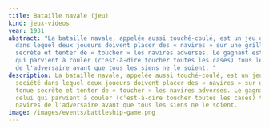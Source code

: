 ```yaml
---
title: Bataille navale (jeu)
kind: jeux-videos
year: 1931
abstract: "La bataille navale, appelée aussi touché-coulé, est un jeu de société
  dans lequel deux joueurs doivent placer des « navires » sur une grille tenue
  secrète et tenter de « toucher » les navires adverses. Le gagnant est celui
  qui parvient à couler (c'est-à-dire toucher toutes les cases) tous les navires
  de l'adversaire avant que tous les siens ne le soient. "
description: La bataille navale, appelée aussi touché-coulé, est un jeu de
  société dans lequel deux joueurs doivent placer des « navires » sur une grille
  tenue secrète et tenter de « toucher » les navires adverses. Le gagnant est
  celui qui parvient à couler (c'est-à-dire toucher toutes les cases) tous les
  navires de l'adversaire avant que tous les siens ne le soient.
image: /images/events/battleship-game.png
---
```

